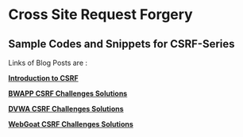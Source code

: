 # Cross Site Request Forgery

## Sample Codes and Snippets for CSRF-Series

Links of Blog Posts are :

[**Introduction to CSRF**](http://www.sec-art.net/2019/01/what-is-cross-site-request-forgery.html)

[**BWAPP CSRF Challenges Solutions**](http://www.sec-art.net/2019/01/cross-site-request-forgery-bwapp-csrf.html)

[**DVWA CSRF Challenges Solutions**](http://www.sec-art.net/2019/01/dvwa-csrf-challenges-solutions-cross.html)

[**WebGoat CSRF Challenges Solutions**](http://www.sec-art.net/2019/01/webgoat-csrf-challenges-solutions-cross.html)
